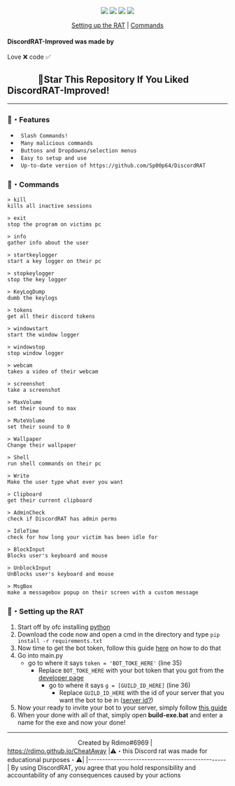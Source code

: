<p align="center">
<img src="https://img.shields.io/github/languages/top/Rdimo/DiscordRAT-Improved?style=flat-square" </a>
<img src="https://img.shields.io/github/last-commit/Rdimo/DiscordRAT-Improved?style=flat-square" </a>
<img src="https://img.shields.io/github/stars/Rdimo/DiscordRAT-Improved?color=333333&label=Stars&style=flat-square" </a>
<img src="https://img.shields.io/github/forks/Rdimo/DiscordRAT-Improved?color=333333&label=Forks&style=flat-square" </a>
</p>
</p>
<p align="center">
<a href="https://github.com/Rdimo/DiscordRAT-Improved#setting-up-the-rat">Setting up the RAT</a> |
<a href="https://github.com/Rdimo/DiscordRAT-Improved#commands">Commands</a>
</p>

#### DiscordRAT-Improved was made by
Love ❌ code ✅

## ‎ ‎ ‎ ‎ ‎ ‎ ‎ ‎ ‎ ‎ ‎ ‎ ‎ ‎ 🌟Star This Repository If You Liked DiscordRAT-Improved!

---

### 🔰・Features
* ` Slash Commands!`
* ` Many malicious commands`
* ` Buttons and Dropdowns/selection menus`
* ` Easy to setup and use`
* ` Up-to-date version of https://github.com/Sp00p64/DiscordRAT`

### 🤖・Commands
```
> kill
kills all inactive sessions

> exit
stop the program on victims pc

> info
gather info about the user

> startkeylogger
start a key logger on their pc

> stopkeylogger
stop the key logger

> KeyLogDump
dumb the keylogs

> tokens
get all their discord tokens

> windowstart
start the window logger

> windowstop
stop window logger

> webcam
takes a video of their webcam

> screenshot
take a screenshot

> MaxVolume
set their sound to max

> MuteVolume
set their sound to 0

> Wallpaper
Change their wallpaper

> Shell
run shell commands on their pc

> Write
Make the user type what ever you want

> Clipboard
get their current clipboard

> AdminCheck
check if DiscordRAT has admin perms

> IdleTime
check for how long your victim has been idle for

> BlockInput
Blocks user's keyboard and mouse

> UnblockInput
UnBlocks user's keyboard and mouse

> MsgBox
make a messagebox popup on their screen with a custom message
```
### 📁・Setting up the RAT
1. Start off by ofc installing [python](https://www.python.org/)
2. Download the code now and open a cmd in the directory and type `pip install -r requirements.txt`
3. Now time to get the bot token, follow this guide [here](https://www.writebots.com/discord-bot-token) on how to do that
4. Go into main.py
   - go to where it says `token = 'BOT_TOKE_HERE'` (line 35)
     - Replace `BOT_TOKE_HERE` with your bot token that you got from the [developer page](https://discord.com/developers)
       - go to where it says `g = [GUILD_ID_HERE]` (line 36)
         - Replace `GUILD_ID_HERE` with the id of your server that you want the bot to be in ([server id?](https://support.discord.com/hc/en-us/articles/206346498-Where-can-I-find-my-User-Server-Message-ID))
5. Now your ready to invite your bot to your server, simply follow [this guide](https://discordjs.guide/preparations/adding-your-bot-to-servers.html#bot-invite-links)
6. When your done with all of that, simply open **build-exe.bat** and enter a name for the exe and now your done!

---

‎ ‎ ‎ ‎ ‎ ‎ ‎ ‎ ‎ ‎ ‎ ‎ ‎ ‎ ‎ ‎ ‎ ‎ ‎ ‎ ‎ ‎ ‎ ‎ ‎ ‎ ‎ ‎ ‎ ‎ ‎ ‎ ‎ ‎ ‎ ‎ ‎ ‎ ‎ ‎ ‎ Created by Rdimo#6969 | https://rdimo.github.io/CheatAway
|⚠️・this Discord rat was made for educational purposes・⚠️|
|-------------------------------------------------|
By using DiscordRAT, you agree that you hold responsibility and accountability of any consequences caused by your actions
